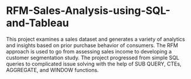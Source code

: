 # RFM-Sales-Analysis-using-SQL-and-Tableau
This project examines a sales dataset and generates a variety of analytics and insights based on prior purchase behavior of consumers. The RFM approach is used to go from assessing sales income to developing a customer segmentation study. The project progressed from simple SQL queries to complicated issue solving with the help of SUB QUERY, CTEs, AGGREGATE, and WINDOW functions. 
